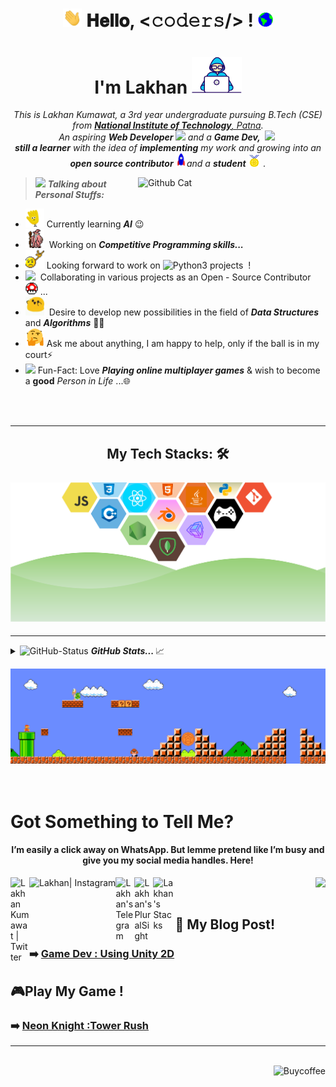 
<h1 align="center"><img src="https://github.com/LakhanKumawat/LakhanKumawat/blob/master/Assets/Hi.gif" width="30px" alt="hi">   𝐇𝐞𝐥𝐥𝐨, <𝚌𝚘𝚍𝚎𝚛𝚜/> ! <img src="https://github.com/LakhanKumawat/LakhanKumawat/blob/master/Assets/Earth.gif" width="24px"> 
<br>
<h1 align="center">I'm Lakhan <img src="https://github.com/LakhanKumawat/LakhanKumawat/blob/master/Assets/Developer.gif" width="80px">
</h1>

<p align="center">
  <em>
    This is Lakhan Kumawat, a 3rd year undergraduate pursuing B.Tech (CSE) from <a href="http://www.nitp.ac.in/php/home.php"> <b>National Institute of Technology</b>, Patna</a>. <br>
    An aspiring <b> Web Developer  </b> <img src="https://media.giphy.com/media/7TcdtHOCxo3meUvPgj/giphy.gif" width="30px">   and a <b>Game Dev, </b>&nbsp;<img src="https://media.giphy.com/media/9S3FMee8gGGRBhZsA7/giphy.gif" width="36px">&nbsp <br><b>still a learner</b>
    with the idea of <b>implementing</b> my work and growing into an <b>open source contributor </b> <img src="https://github.com/LakhanKumawat/LakhanKumawat/blob/master/Assets/Rocket.gif" width="18px">and a
    <b>student</b> <img src="https://github.com/LakhanKumawat/LakhanKumawat/blob/master/Assets/Medal.gif" width="20px">&nbsp.
  </em>
</p>

<img align="right" width=300px alt="Github Cat" src="https://media.giphy.com/media/fvx95jkua5th3YeThr/giphy.gif" />

> <img src="https://media.giphy.com/media/ObNTw8Uzwy6KQ/giphy.gif" width="30px">&nbsp;**_Talking about Personal Stuffs:_**

- <img src="https://github.com/LakhanKumawat/LakhanKumawat/blob/master/Assets/wave.gif" width="30px">&nbsp;Currently learning **_AI_** 😉
- <img src="https://github.com/LakhanKumawat/LakhanKumawat/blob/master/Assets/gandalf_parrot.gif" width="30px">&nbsp; Working on **_Competitive Programming skills..._**
- <img src="https://github.com/LakhanKumawat/LakhanKumawat/blob/master/Assets/headbang.gif" width="30px">&nbsp;Looking forward to work on <img alt="Python3" width="22px" src="https://cdn.jsdelivr.net/npm/simple-icons@v3/icons/python.svg" /> projects &nbsp;!
- <img src="https://media.giphy.com/media/mG7xN3NU7WeUUGiKjM/giphy.gif" width="30px">&nbsp; Collaborating in various projects as an Open - Source Contributor <img alt="GIF" src="https://github.com/LakhanKumawat/LakhanKumawat/blob/master/Assets/powerup.gif" width="20vw" /> ...
- <img src="https://github.com/LakhanKumawat/LakhanKumawat/blob/master/Assets/happy.gif" width="30px">&nbsp; Desire to develop new possibilities in the field of **_Data Structures_** and **_Algorithms_** 👨‍💻
- <img src="https://github.com/LakhanKumawat/LakhanKumawat/blob/master/Assets/hmm.gif" width="30px">&nbsp;Ask me about anything, I am happy to help, only if the ball is in my court⚡️
- <img src="https://media.giphy.com/media/1Bek3O06EXr6YaBcLy/giphy.gif" width="30px">&nbsp;Fun-Fact: Love **_Playing online multiplayer games_** & wish to become a **good**  _Person in Life_ ...🌐

<br><br>

<hr>

<h2 align="center">
My Tech Stacks: 🛠 
<br><br>
<img src="https://github.com/Lakhankumawat/LakhanKumawat/blob/master/Assets/Edit%231.svg" alt="Beautiful Edit"/>
</h2>


<hr>

<p align="center"><details>
<summary><img src="https://media.giphy.com/media/VgCDAzcKvsR6OM0uWg/giphy.gif" width="30px" alt="GitHub-Status"/>&nbsp;<i><b>GitHub Stats... </b></i>📈</summary><br><br>
<img src="https://github-readme-stats.vercel.app/api?username=LakhanKumawat&count_private=true&show_icons=true&theme=radical" alt="GitHub Status"/>
<img src = "https://github-readme-stats.vercel.app/api/top-langs/?username=LakhanKumawat&show_icons=true&layout=compact&theme=radical" alt="Most Used Languages"></details>
</p> 
<!--
<hr>
<details align="center">

<br />
<br />
</details>
-->

<img src="https://github.com/LakhanKumawat/LakhanKumawat/blob/master/Assets/Mario_Gameplay.gif" alt="Mario Game" width="980">
<br>
<br>

<br>




# Got Something to Tell Me? 
<h4 align="center">  I’m easily a click away on WhatsApp. But lemme pretend like I’m busy and give you my social media handles. Here! </h4>

<a href="https://twitter.com/KNKUMWT1"><img align="left" alt="Lakhan Kumawat | Twitter" width="30px" src="https://cdn.jsdelivr.net/npm/simple-icons@v3/icons/twitter.svg" /></a>
[<img align="left" alt="Lakhan| Instagram" height="30px" src="https://img.icons8.com/stickers/100/000000/instagram-new--v2.png" />](https://www.instagram.com/_.lakhan.__/)
[<img align="left" alt="Lakhan's Telegram" width="30px" src="https://cdn.jsdelivr.net/npm/simple-icons@v3/icons/telegram.svg" />](https://www.instagram.com/_.lakhan.__/)
[<img align="left" alt="Lakhan's PluralSight" width="30px" src="https://icon2.cleanpng.com/20190423/sqz/kisspng-pluralsight-learning-information-technology-manage-5cbf425486f1b0.6144049315560382285527.jpg"/>](https://app.pluralsight.com/profile/lakhan-kumawat-67)
[<img align="left" width="35px" alt="Lakhan's Stacks" src="https://img.icons8.com/color/48/000000/stackoverflow.png"/>](https://stackoverflow.com/users/14475582/lakhan-kumawat)

<img align="right" src="http://estruyf-github.azurewebsites.net/api/VisitorHit?user=LakhanKumawat&repo=LakhanKumawat&countColorcountColor&countColor=%237B1E7B"/>
<br>
<br>

## 📕 My Blog Post!<br>
<!-- BLOG-POST-LIST:START -->
### ➡️ [Game Dev : Using Unity 2D](https://deploy-preview-47--learnturtle.netlify.app/articles/game/game-dev-with-unity/)
<!-- BLOG-POST-LIST:END -->
## 🎮Play My Game !
### ➡️ [Neon Knight :Tower Rush](https://play.google.com/store/apps/details?id=com.EasterEggs.NeonKnightTowerRush&hl=en)
---
<br>
<a href="https://www.buymeacoffee.com/LakhanKumawat"><img align="right" src="https://www.buymeacoffee.com/assets/img/guidelines/download-assets-sm-1.svg" height="41" alt="Buycoffee"/></a>
